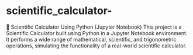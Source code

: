 # scientific_calculator-

🔬 Scientific Calculator Using Python (Jupyter Notebook)
This project is a Scientific Calculator built using Python in a Jupyter Notebook environment. It performs a wide range of mathematical, scientific, and trigonometric operations, simulating the functionality of a real-world scientific calculator.
